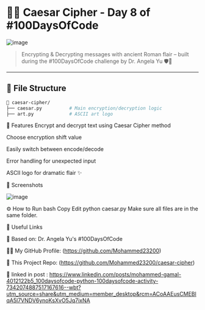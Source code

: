 # 🕵️‍♂️ Caesar Cipher - Day 8 of #100DaysOfCode

![image](https://github.com/user-attachments/assets/d67a9ced-fb7d-4b6b-9f98-795d69c32d3b)


> Encrypting & Decrypting messages with ancient Roman flair – built during the #100DaysOfCode challenge by Dr. Angela Yu 🛡️🔐

---

## 📂 File Structure

```bash
📁 caesar-cipher/
├── caesar.py          # Main encryption/decryption logic
├── art.py             # ASCII art logo
```
🔐 Features
Encrypt and decrypt text using Caesar Cipher method

Choose encryption shift value

Easily switch between encode/decode

Error handling for unexpected input

ASCII logo for dramatic flair ✨

📸 Screenshots

![image](https://github.com/user-attachments/assets/5b85a4c2-46a4-4b60-b01d-9205490baac0)


⚙️ How to Run
bash
Copy
Edit
python caesar.py
Make sure all files are in the same folder.

🔗 Useful Links 

🧠 Based on: Dr. Angela Yu's #100DaysOfCode

🧑‍💻 My GitHub Profile: (https://github.com/Mohammed23200)

📁 This Project Repo: (https://github.com/Mohammed23200/caesar-cipher)

🎉 linked in post : https://www.linkedin.com/posts/mohammed-gamal-4012122b5_100daysofcode-python-100daysofcode-activity-7342074887517167616--wbt?utm_source=share&utm_medium=member_desktop&rcm=ACoAAEusCMEBlqA5l7VNDV6ynoKsXvO5Jq7ixNA

